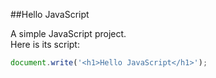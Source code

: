 ##Hello JavaScript

A simple JavaScript project.  
Here is its script:  

```javascript
document.write('<h1>Hello JavaScript</h1>');

```